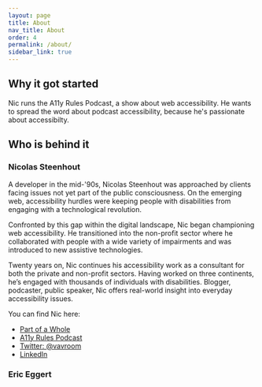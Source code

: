 ```yaml
---
layout: page
title: About
nav_title: About
order: 4
permalink: /about/
sidebar_link: true
---
```


## Why it got started

Nic runs the A11y Rules Podcast, a show about web accessibility. He wants to spread the word about podcast accessibility, because he's passionate about accessibilty.

## Who is behind it

### Nicolas Steenhout

A developer in the mid-'90s, Nicolas Steenhout was approached by clients facing issues not yet part of the public consciousness. On the emerging web, accessibility hurdles were keeping people with disabilities from engaging with a technological revolution. 

Confronted by this gap within the digital landscape, Nic began championing web accessibility. He transitioned into the non-profit sector where he collaborated with people with a wide variety of impairments and was introduced to new assistive technologies. 

Twenty years on, Nic continues his accessibility work as a consultant for both the private and non-profit sectors. Having worked on three continents, he’s engaged with thousands of individuals with disabilities. Blogger, podcaster, public speaker, Nic offers real-world insight into everyday accessibility issues.  

You can find Nic here:

* [Part of a Whole](https://incl.ca)
* [A11y Rules Podcast](https://a11yrules.com)
* [Twitter: @vavroom](http://twitter.com/vavroom)
* [LinkedIn](https://www.linkedin.com/in/nicolassteenhout/)

### Eric Eggert
